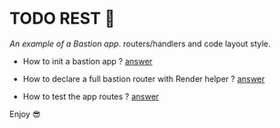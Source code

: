 # TODO REST 🤵

*An example of a Bastion app*. routers/handlers and code layout style.

* How to init a bastion app ? [answer](https://github.com/ifreddyrondon/bastion/blob/master/_examples/todo-rest/main.go)

* How to declare a full bastion router with Render helper ? [answer](https://github.com/ifreddyrondon/bastion/blob/master/_examples/todo-rest/todo/handler.go)

* How to test the app routes ? [answer](https://github.com/ifreddyrondon/bastion/blob/master/_examples/todo-rest/todo/handler_test.go)

Enjoy 😎
